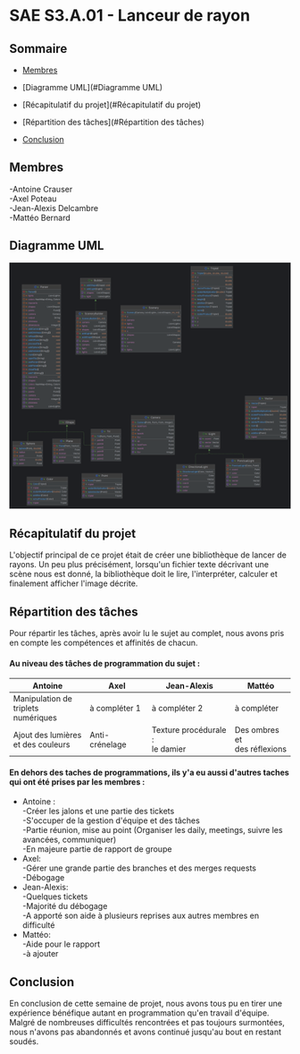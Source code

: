 # SAE S3.A.01 - Lanceur de rayon

  

## Sommaire

- [Membres](#Membres)

- [Diagramme UML](#Diagramme UML)

- [Récapitulatif du projet](#Récapitulatif du projet)

- [Répartition des tâches](#Répartition des tâches)

- [Conclusion](#Conclusion)

  

## Membres
-Antoine Crauser<br>
-Axel Poteau<br>
-Jean-Alexis Delcambre<br>
-Mattéo Bernard<br>
  

## Diagramme UML

  

![diagramme](src/main/resources/uml.png "diagramme")

  

## Récapitulatif du projet

L'objectif principal de ce projet était de créer une bibliothèque de lancer de rayons.
Un peu plus précisément, lorsqu'un fichier texte décrivant une scène nous est donné, la bibliothèque doit le lire, l'interpréter, calculer et finalement afficher l'image décrite.
  

## Répartition des tâches
Pour répartir les tâches, après avoir lu le sujet au complet, nous avons pris en compte les compétences et affinités de chacun. 

#### Au niveau des tâches de programmation du sujet :

| Antoine                                 | Axel           | Jean-Alexis                        | Mattéo                           |
|-----------------------------------------|----------------|------------------------------------|----------------------------------|
| Manipulation de <br>triplets numériques |    à compléter 1    |   à compléter 2   | à compléter                                 |
| Ajout des lumières <br>et des couleurs  | Anti-crénelage | Texture procédurale :<br>le damier | Des ombres et <br>des réflexions |

#### En dehors des taches de programmations, ils y'a eu aussi d'autres taches qui ont été prises par les membres :
- Antoine :<br>
	-Créer les jalons et une partie des tickets <br>
	-S'occuper de la gestion d'équipe et des tâches <br>
	-Partie réunion, mise au point (Organiser les daily, meetings, suivre les avancées, communiquer)<br>
	-En majeure partie de rapport de groupe<br>
- Axel:<br>
	-Gérer une grande partie des branches et des merges requests<br>
	-Débogage <br>
- Jean-Alexis:<br>
	-Quelques tickets<br>
	-Majorité du débogage<br>
	-A apporté son aide à plusieurs reprises aux autres membres en difficulté <br>
- Mattéo:<br>
	-Aide pour le rapport<br>
	-à ajouter<br>

## Conclusion 
En conclusion de cette semaine de projet, nous avons tous pu en tirer une expérience bénéfique autant en programmation qu'en travail d'équipe. Malgré de nombreuses difficultés rencontrées et pas toujours surmontées, nous n'avons pas abandonnés et avons continué jusqu'au bout en restant soudés.

	
